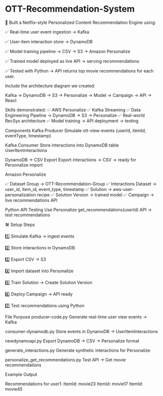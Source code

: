 # OTT-Recommendation-System
🚀 Built a Netflix-style Personalized Content Recommendation Engine using:

✅ Real-time user event ingestion → Kafka

 ✅ User-item interaction store → DynamoDB
 
 ✅ Model training pipeline → CSV → S3 → Amazon Personalize
 
 ✅ Trained model deployed as live API → serving recommendations
 
 ✅ Tested with Python → API returns top movie recommendations for each user.

Include the architecture diagram we created:

Kafka → DynamoDB → S3 → Personalize → Model → Campaign → API → React

Skills demonstrated:
✅ AWS Personalize
 ✅ Kafka Streaming
 ✅ Data Engineering Pipeline → DynamoDB → S3 → Personalize
 ✅ Real-world RecSys architecture
 ✅ Model training → API deployment → testing

Components
Kafka Producer
Simulate ott-view-events (userId, itemId, eventType, timestamp)

Kafka Consumer
Store interactions into DynamoDB table UserItemInteractions

DynamoDB → CSV Export
Export interactions → CSV → ready for Personalize import

Amazon Personalize

✅ Dataset Group → OTT-Recommendation-Group
✅ Interactions Dataset → user_id, item_id, event_type, timestamp
✅ Solution → aws-user-personalization recipe
✅ Solution Version → trained model
✅ Campaign → live recommendations API

Python API Testing
Use Personalize get_recommendations(userId) API → test recommendations

🛠️ Setup Steps

1️⃣ Simulate Kafka → ingest events

2️⃣ Store interactions in DynamoDB

3️⃣ Export CSV → S3

4️⃣ Import dataset into Personalize

5️⃣ Train Solution → Create Solution Version

6️⃣ Deploy Campaign → API ready

7️⃣ Test recommendations using Python

File	Purpose
producer-code.py	Generate real-time user view events → Kafka

consumer-dynamodb.py	Store events in DynamoDB → UserItemInteractions

newdynamoapi.py	Export DynamoDB → CSV → Personalize format

generate_interactions.py	Generate synthetic interactions for Personalize

personalize_get_recommendations.py	Test API → Get movie recommendations

Example Output

Recommendations for user1:
ItemId: movie23
ItemId: movie17
ItemId: movie45
